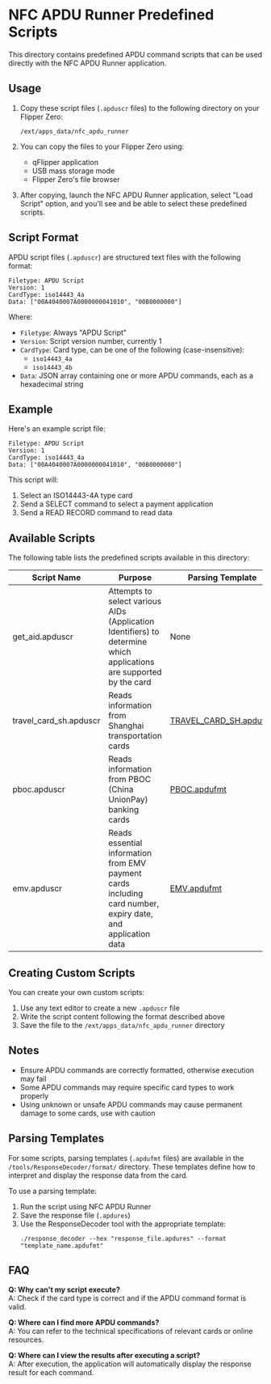 <!--
 * @Author: SpenserCai
 * @Date: 2025-03-08 00:18:57
 * @version: 
 * @LastEditors: SpenserCai
 * @LastEditTime: 2025-03-14 12:01:57
 * @Description: file content
-->
# NFC APDU Runner Predefined Scripts

This directory contains predefined APDU command scripts that can be used directly with the NFC APDU Runner application.

## Usage

1. Copy these script files (`.apduscr` files) to the following directory on your Flipper Zero:
   ```
   /ext/apps_data/nfc_apdu_runner
   ```

2. You can copy the files to your Flipper Zero using:
   - qFlipper application
   - USB mass storage mode
   - Flipper Zero's file browser

3. After copying, launch the NFC APDU Runner application, select "Load Script" option, and you'll see and be able to select these predefined scripts.

## Script Format

APDU script files (`.apduscr`) are structured text files with the following format:

```
Filetype: APDU Script
Version: 1
CardType: iso14443_4a
Data: ["00A4040007A0000000041010", "00B0000000"]
```

Where:
- `Filetype`: Always "APDU Script"
- `Version`: Script version number, currently 1
- `CardType`: Card type, can be one of the following (case-insensitive):
  - `iso14443_4a`
  - `iso14443_4b`
- `Data`: JSON array containing one or more APDU commands, each as a hexadecimal string

## Example

Here's an example script file:

```
Filetype: APDU Script
Version: 1
CardType: iso14443_4a
Data: ["00A4040007A0000000041010", "00B0000000"]
```

This script will:
1. Select an ISO14443-4A type card
2. Send a SELECT command to select a payment application
3. Send a READ RECORD command to read data

## Available Scripts

The following table lists the predefined scripts available in this directory:

| Script Name            | Purpose                                                                                                             | Parsing Template                                                               |
| ---------------------- | ------------------------------------------------------------------------------------------------------------------- | ------------------------------------------------------------------------------ |
| get_aid.apduscr        | Attempts to select various AIDs (Application Identifiers) to determine which applications are supported by the card | None                                                                           |
| travel_card_sh.apduscr | Reads information from Shanghai transportation cards                                                                | [TRAVEL_CARD_SH.apdufmt](/tools/ResponseDecoder/format/TRAVEL_CARD_SH.apdufmt) |
| pboc.apduscr           | Reads information from PBOC (China UnionPay) banking cards                                                          | [PBOC.apdufmt](/tools/ResponseDecoder/format/PBOC.apdufmt)                     |
| emv.apduscr            | Reads essential information from EMV payment cards including card number, expiry date, and application data         | [EMV.apdufmt](/tools/ResponseDecoder/format/EMV.apdufmt)                       |

## Creating Custom Scripts

You can create your own custom scripts:

1. Use any text editor to create a new `.apduscr` file
2. Write the script content following the format described above
3. Save the file to the `/ext/apps_data/nfc_apdu_runner` directory

## Notes

- Ensure APDU commands are correctly formatted, otherwise execution may fail
- Some APDU commands may require specific card types to work properly
- Using unknown or unsafe APDU commands may cause permanent damage to some cards, use with caution

## Parsing Templates

For some scripts, parsing templates (`.apdufmt` files) are available in the `/tools/ResponseDecoder/format/` directory. These templates define how to interpret and display the response data from the card.

To use a parsing template:
1. Run the script using NFC APDU Runner
2. Save the response file (`.apdures`)
3. Use the ResponseDecoder tool with the appropriate template:
   ```
   ./response_decoder --hex "response_file.apdures" --format "template_name.apdufmt"
   ```

## FAQ

**Q: Why can't my script execute?**  
A: Check if the card type is correct and if the APDU command format is valid.

**Q: Where can I find more APDU commands?**  
A: You can refer to the technical specifications of relevant cards or online resources.

**Q: Where can I view the results after executing a script?**  
A: After execution, the application will automatically display the response result for each command. 